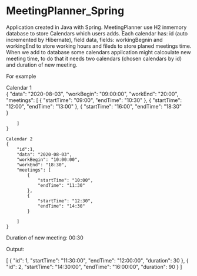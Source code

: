 # MeetingPlanner_Spring

Application created in Java with Spring. MeetingPlanner use H2 inmemory database to store Calendars which users adds. Each calendar has: id (auto incremented by Hibernate), field data, fields: workingBegnin and workingEnd to store working hours and fileds to store planed meetings time. When we add to database some calendars application might calcoulate new meeting time, to do that it needs two calendars (chosen calendars by id) and duration of new meeting.

For example

Calendar 1                                  
{
        "data": "2020-08-03",
        "workBegin": "09:00:00",
        "workEnd": "20:00",
        "meetings": [
            {
                "startTime": "09:00",
                "endTime": "10:30"
            },
            {
                "startTime": "12:00",
                "endTime": "13:00"
            },
            {
              "startTime": "16:00",
              "endTime": "18:30"  
            }       

        ]
    }
    
    Calendar 2
    {
        "id":1,
        "data": "2020-08-03",
        "workBegin": "10:00:00",
        "workEnd": "18:30",
        "meetings": [
            {
                "startTime": "10:00",
                "endTime": "11:30"
            },
            {
                "startTime": "12:30",
                "endTime": "14:30"
            }

        ]
    }

Duration of new meeting: 00:30

Output:

[
    {
        "id": 1,
        "startTime": "11:30:00",
        "endTime": "12:00:00",
        "duration": 30
    },
    {
        "id": 2,
        "startTime": "14:30:00",
        "endTime": "16:00:00",
        "duration": 90
    }
]

